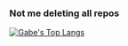 ### Not me deleting all repos
[![Gabe's Top Langs](https://github-readme-stats.vercel.app/api/top-langs/?username=gabeogard&layout=compact)](https://github.com/gabeogard)


